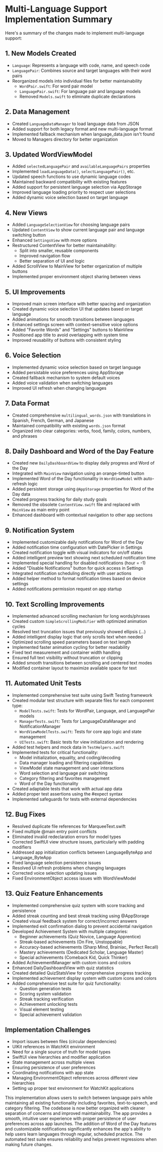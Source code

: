 # Multi-Language Support Implementation Summary

Here's a summary of the changes made to implement multi-language support:

## 1. New Models Created
- `Language`: Represents a language with code, name, and speech code
- `LanguagePair`: Combines source and target languages with their word pairs
- Reorganized models into individual files for better maintainability
  - `WordPair.swift`: For word pair model
  - `LanguagePair.swift`: For language pair and language models
  - Removed `Models.swift` to eliminate duplicate declarations

## 2. Data Management
- Created `LanguageDataManager` to load language data from JSON
- Added support for both legacy format and new multi-language format
- Implemented fallback mechanism when language_data.json isn't found
- Moved to Managers directory for better organization

## 3. Updated WordViewModel
- Added `selectedLanguagePair` and `availableLanguagePairs` properties
- Implemented `loadLanguageData()`, `selectLanguagePair()`, etc.
- Updated speech functions to use dynamic language codes
- Maintained backward compatibility with existing features
- Added support for persistent language selection via AppStorage
- Improved language loading priority to respect user selections
- Added dynamic voice selection based on target language

## 4. New Views
- Added `LanguageSelectionView` for choosing language pairs
- Updated `ContentView` to show current language pair and language switching button
- Enhanced `SettingsView` with more options
- Restructured ContentView for better maintainability:
  - Split into smaller, reusable components
  - Improved navigation flow
  - Better separation of UI and logic
- Added ScrollView to MainView for better organization of multiple buttons
- Implemented proper environment object sharing between views

## 5. UI Improvements
- Improved main screen interface with better spacing and organization
- Created dynamic voice selection UI that updates based on target language
- Added animations for smooth transitions between languages
- Enhanced settings screen with context-sensitive voice options
- Added "Favorite Words" and "Settings" buttons to MainView
- Positioned app title to avoid overlapping with system time
- Improved reusability of buttons with consistent styling

## 6. Voice Selection
- Implemented dynamic voice selection based on target language
- Added persistable voice preferences using AppStorage
- Created fallback mechanism to system default voices
- Added voice validation when switching languages
- Improved UI refresh when changing languages

## 7. Data Format
- Created comprehensive `multilingual_words.json` with translations in Spanish, French, German, and Japanese
- Maintained compatibility with existing `words.json` format
- Organized into clear categories: verbs, food, family, colors, numbers, and phrases

## 8. Daily Dashboard and Word of the Day Feature
- Created new `DailyDashboardView` to display daily progress and Word of the Day
- Integrated with `MainView` navigation using an orange-tinted button
- Implemented Word of the Day functionality in `WordViewModel` with auto-refresh logic
- Added persistent storage using `@AppStorage` properties for Word of the Day data
- Created progress tracking for daily study goals
- Removed the obsolete `ContentView.swift` file and replaced with `MainView` as main entry point
- Enhanced dashboard with contextual navigation to other app sections

## 9. Notification System
- Implemented customizable daily notifications for Word of the Day
- Added notification time configuration with DatePicker in Settings
- Created notification toggle with visual indicators for on/off states
- Added intelligent preview text showing next scheduled notification time
- Implemented special handling for disabled notifications (hour = -1)
- Added "Disable Notifications" button for quick access in Settings
- Integrated notification scheduling directly with user actions
- Added helper method to format notification times based on device settings
- Added notifications permission request on app startup

## 10. Text Scrolling Improvements
- Implemented advanced scrolling mechanism for long words/phrases
- Created custom `SimpleScrollingModifier` with optimized animation cycles
- Resolved text truncation issues that previously showed ellipsis (...)
- Added intelligent display logic that only scrolls text when needed
- Optimized scrolling speed parameters based on text length
- Implemented faster animation cycling for better readability
- Fixed text measurement and container width handling
- Ensured full text visibility without truncation or clipping
- Added smooth transitions between scrolling and centered text modes
- Modified container layout to maximize available space for text

## 11. Automated Unit Tests
- Implemented comprehensive test suite using Swift Testing framework
- Created modular test structure with separate files for each component type:
  - `ModelTests.swift`: Tests for WordPair, Language, and LanguagePair models
  - `ManagerTests.swift`: Tests for LanguageDataManager and NotificationManager
  - `WordViewModelTests.swift`: Tests for core app logic and state management
  - `UITests.swift`: Basic tests for view initialization and rendering
- Added test helpers and mock data in `TestHelpers.swift`
- Implemented tests for critical functionality:
  - Model initialization, equality, and coding/decoding
  - Data manager loading and filtering capabilities
  - ViewModel state management and user interactions
  - Word selection and language pair switching
  - Category filtering and favorites management
  - Word of the Day functionality
- Created adaptable tests that work with actual app data
- Added proper test assertions using the #expect syntax
- Implemented safeguards for tests with external dependencies

## 12. Bug Fixes
- Resolved duplicate file references for MarqueeText.swift
- Fixed multiple @main entry point conflicts
- Eliminated invalid redeclaration errors for model types
- Corrected SwiftUI view structure issues, particularly with padding modifiers
- Addressed app initialization conflicts between LanguageByteApp and Language_ByteApp
- Fixed language selection persistence issues
- Resolved UI refresh problems when changing languages
- Corrected voice selection updating issues
- Fixed EnvironmentObject access issues with WordViewModel

## 13. Quiz Feature Enhancements
- Implemented comprehensive quiz system with score tracking and persistence
- Added streak counting and best streak tracking using @AppStorage
- Created visual feedback system for correct/incorrect answers
- Implemented exit confirmation dialog to prevent accidental navigation
- Developed Achievement System with multiple categories:
  * Beginner achievements (Quiz Novice, Language Apprentice)
  * Streak-based achievements (On Fire, Unstoppable)
  * Accuracy-based achievements (Sharp Mind, Brainiac, Perfect Recall)
  * Mastery achievements (Dedicated Scholar, Language Master)
  * Special achievements (Comeback Kid, Quick Thinker)
- Added AchievementManager with custom icons and colors
- Enhanced DailyDashboardView with quiz statistics
- Created detailed QuizStatsView for comprehensive progress tracking
- Implemented achievement display system with custom icons and colors
- Added comprehensive test suite for quiz functionality:
  * Question generation tests
  * Scoring system validation
  * Streak tracking verification
  * Achievement unlocking tests
  * Visual element testing
  * Special achievement validation

## Implementation Challenges
- Import issues between files (circular dependencies)
- UIKit references in WatchKit environment
- Need for a single source of truth for model types
- SwiftUI view hierarchies and modifier application
- State management across multiple views
- Ensuring persistence of user preferences
- Coordinating notifications with app state
- Managing EnvironmentObject references across different view hierarchies
- Setting up proper test environment for WatchKit applications

This implementation allows users to switch between language pairs while maintaining all existing functionality including favorites, text-to-speech, and category filtering. The codebase is now better organized with cleaner separation of concerns and improved maintainability. The app provides a smooth, intuitive user experience with proper persistence of user preferences across app launches. The addition of Word of the Day features and customizable notifications significantly enhances the app's ability to help users learn languages through regular, scheduled practice. The automated test suite ensures reliability and helps prevent regressions when making future changes. 